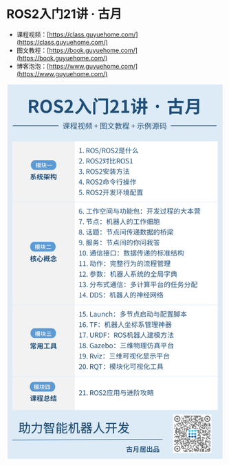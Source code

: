 # ROS2入门21讲 · 古月

- 课程视频：[https://class.guyuehome.com/](https://class.guyuehome.com/)
- 图文教程：[https://book.guyuehome.com/](https://book.guyuehome.com/)
- 博客泡泡：[https://www.guyuehome.com/](https://www.guyuehome.com/)

![课程大纲](docs/课程大纲.png)
